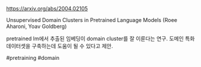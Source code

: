 https://arxiv.org/abs/2004.02105

Unsupervised Domain Clusters in Pretrained Language Models (Roee Aharoni, Yoav Goldberg)

pretrained lm에서 추출된 임베딩이 domain cluster를 잘 이룬다는 연구. 도메인 특화 데이터셋을 구축하는데 도움이 될 수 있다고 제안.

#pretraining #domain